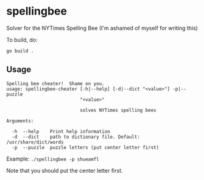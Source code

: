 # spellingbee
Solver for the NYTimes Spelling Bee (I'm ashamed of myself for writing this)


To build, do:

`go build .`

## Usage

```
Spelling bee cheater!  Shame on you.
usage: spellingbee-cheater [-h|--help] [-d|--dict "<value>"] -p|--puzzle
                           "<value>"

                           solves NYTimes spelling bees

Arguments:

  -h  --help    Print help information
  -d  --dict    path to dictionary file. Default: /usr/share/dict/words
  -p  --puzzle  puzzle letters (put center letter first)
  ```
  
  Example:
  `./spellingbee -p shueamfl`
  
  Note that you should put the center letter first.
